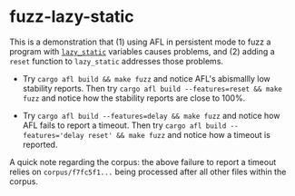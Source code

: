 # fuzz-lazy-static

This is a demonstration that (1) using AFL in persistent mode to fuzz a program with
[`lazy_static`](https://github.com/rust-lang-nursery/lazy-static.rs) variables causes problems, and (2)
adding a `reset` function to `lazy_static` addresses those problems.

* Try `cargo afl build && make fuzz` and notice AFL's abismallly low stability reports.  Then try
`cargo afl build --features=reset && make fuzz` and notice how the stability reports are close to 100%.

* Try `cargo afl build --features=delay && make fuzz` and notice how AFL fails to report a timeout.
Then try `cargo afl build --features='delay reset' && make fuzz` and notice how a timeout is reported.

A quick note regarding the corpus: the above failure to report a timeout relies on `corpus/f7fc5f1...`
being processed after all other files within the corpus.

